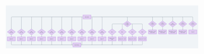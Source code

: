 ![CFG ](https://github.com/SOEN345-WINTER2024/cfg-graph-lab-yousefenein/blob/b07a4c09974b76005d0507b3c37f983f660fddc7/image.png)
